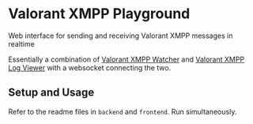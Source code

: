 # Valorant XMPP Playground

Web interface for sending and receiving Valorant XMPP messages in realtime

Essentially a combination of [Valorant XMPP Watcher](https://github.com/techchrism/valorant-xmpp-watcher) and [Valorant XMPP Log Viewer](https://github.com/techchrism/valorant-xmpp-log-viewer)
with a websocket connecting the two.

## Setup and Usage
Refer to the readme files in `backend` and `frontend`. Run simultaneously.